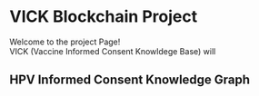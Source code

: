 <!DOCTYPE html>
<h1>VICK Blockchain Project</h1>
  <p>Welcome to the project Page! <br /> VICK (Vaccine Informed Consent Knowldege Base) will 
  </p>
<h2>HPV Informed Consent Knowledge Graph</h2>
